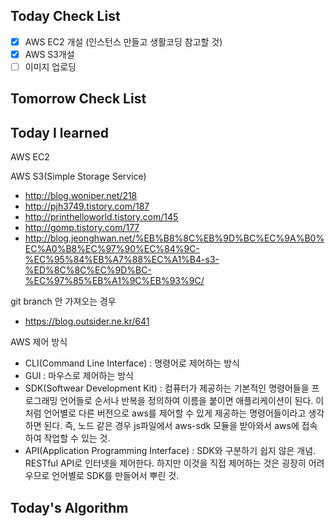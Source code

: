 ## Today Check List

- [x] AWS EC2 개설 (인스턴스 만들고 생활코딩 참고할 것)
- [x] AWS S3개설
- [ ] 이미지 업로딩

## Tomorrow Check List



## Today I learned

AWS EC2



AWS S3(Simple Storage Service)

* http://blog.woniper.net/218
* http://pjh3749.tistory.com/187
* http://printhelloworld.tistory.com/145
* http://gomp.tistory.com/177
* http://blog.jeonghwan.net/%EB%B8%8C%EB%9D%BC%EC%9A%B0%EC%A0%B8%EC%97%90%EC%84%9C-%EC%95%84%EB%A7%88%EC%A1%B4-s3-%ED%8C%8C%EC%9D%BC-%EC%97%85%EB%A1%9C%EB%93%9C/



git branch 안 가져오는 경우

* https://blog.outsider.ne.kr/641



AWS 제어 방식

* CLI(Command Line Interface) : 명령어로 제어하는 방식
* GUI : 마우스로 제어하는 방식
* SDK(Softwear Development Kit) : 컴퓨터가 제공하는 기본적인 명령어들을 프로그래밍 언어들로 순서나 반복을 정의하여 이름을 붙이면 애플리케이션이 된다. 이처럼 언어별로 다른 버전으로 aws를 제어할 수 있게 제공하는 명령어들이라고 생각하면 된다. 즉, 노드 같은 경우 js파일에서 aws-sdk 모듈을  받아와서 aws에 접속하여 작업할 수 있는 것.
* API(Application Programming Interface) : SDK와 구분하기 쉽지 않은 개념. RESTful API로 인터넷을 제어한다. 하지만 이것을 직접 제어하는 것은 굉장히 어려우므로 언어별로 SDK를 만들어서 뿌린 것. 



## Today's Algorithm

